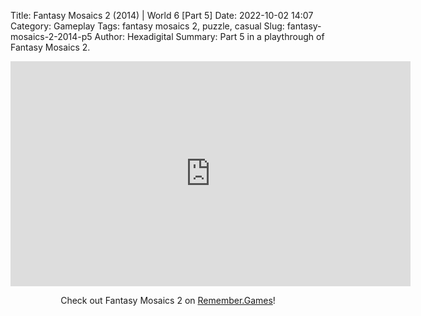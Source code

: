Title: Fantasy Mosaics 2 (2014) | World 6 [Part 5]
Date: 2022-10-02 14:07
Category: Gameplay
Tags: fantasy mosaics 2, puzzle, casual
Slug: fantasy-mosaics-2-2014-p5
Author: Hexadigital
Summary: Part 5 in a playthrough of Fantasy Mosaics 2.

<center><iframe src="https://www.youtube.com/embed/Fi5nMOxo05w?feature=oembed" allow="accelerometer; autoplay; encrypted-media; gyroscope; picture-in-picture" width="640" height="360" frameborder="0"></iframe>

Check out Fantasy Mosaics 2 on [Remember.Games](https://remember.games/game/6395/fantasy-mosaics-2/)!</center>